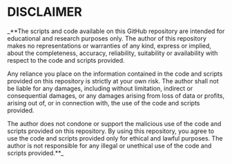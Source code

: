 # DISCLAIMER 
_**The scripts and code available on this GitHub repository are intended for educational and research purposes only. The author of this repository makes no representations or warranties of any kind, express or implied, about the completeness, accuracy, reliability, suitability or availability with respect to the code and scripts provided.

Any reliance you place on the information contained in the code and scripts provided on this repository is strictly at your own risk. The author shall not be liable for any damages, including without limitation, indirect or consequential damages, or any damages arising from loss of data or profits, arising out of, or in connection with, the use of the code and scripts provided.

The author does not condone or support the malicious use of the code and scripts provided on this repository. By using this repository, you agree to use the code and scripts provided only for ethical and lawful purposes. The author is not responsible for any illegal or unethical use of the code and scripts provided.**_
